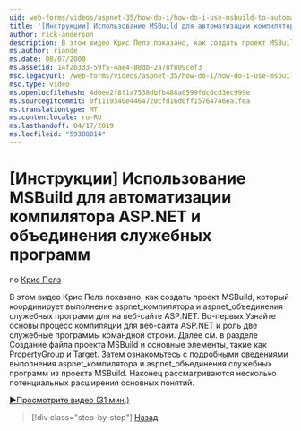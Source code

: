 ```yaml
---
uid: web-forms/videos/aspnet-35/how-do-i/how-do-i-use-msbuild-to-automate-the-aspnet-compiler-and-merge-utilities
title: '[Инструкции] Использование MSBuild для автоматизации компилятора ASP.NET и объединения служебных программ | Документация Майкрософт'
author: rick-anderson
description: В этом видео Крис Пелз показано, как создать проект MSBuild, который координирует выполнение aspnet_compiler и aspnet_merge программ для ASP...
ms.author: riande
ms.date: 08/07/2008
ms.assetid: 14f2b333-59f5-4ae4-88db-2a78f809cef3
msc.legacyurl: /web-forms/videos/aspnet-35/how-do-i/how-do-i-use-msbuild-to-automate-the-aspnet-compiler-and-merge-utilities
msc.type: video
ms.openlocfilehash: 4d0ee2f8f1a7538dbfb488a0599fdc0cd3ec999e
ms.sourcegitcommit: 0f1119340e4464720cfd16d0ff15764746ea1fea
ms.translationtype: MT
ms.contentlocale: ru-RU
ms.lasthandoff: 04/17/2019
ms.locfileid: "59388014"
---
```

# <a name="how-do-i-use-msbuild-to-automate-the-aspnet-compiler-and-merge-utilities"></a>[Инструкции] Использование MSBuild для автоматизации компилятора ASP.NET и объединения служебных программ

по [Крис Пелз](https://twitter.com/chrispels)

В этом видео Крис Пелз показано, как создать проект MSBuild, который координирует выполнение aspnet\_компилятора и aspnet\_объединения служебных программ для на веб-сайте ASP.NET. Во-первых Узнайте основы процесс компиляции для веб-сайта ASP.NET и роль две служебные программы командной строки. Далее см. в разделе Создание файла проекта MSBuild и основные элементы, такие как PropertyGroup и Target. Затем ознакомьтесь с подробными сведениями выполнения aspnet\_компилятора и aspnet\_объединения служебных программ из проекта MSBuild. Наконец рассматриваются несколько потенциальных расширения основных понятий.

[&#9654;Просмотрите видео (31 мин.)](https://channel9.msdn.com/Blogs/ASP-NET-Site-Videos/how-do-i-use-msbuild-to-automate-the-aspnet-compiler-and-merge-utilities)

> [!div class="step-by-step"]
> [Назад](how-do-i-serialize-a-graph-with-the-entity-framework.md)

